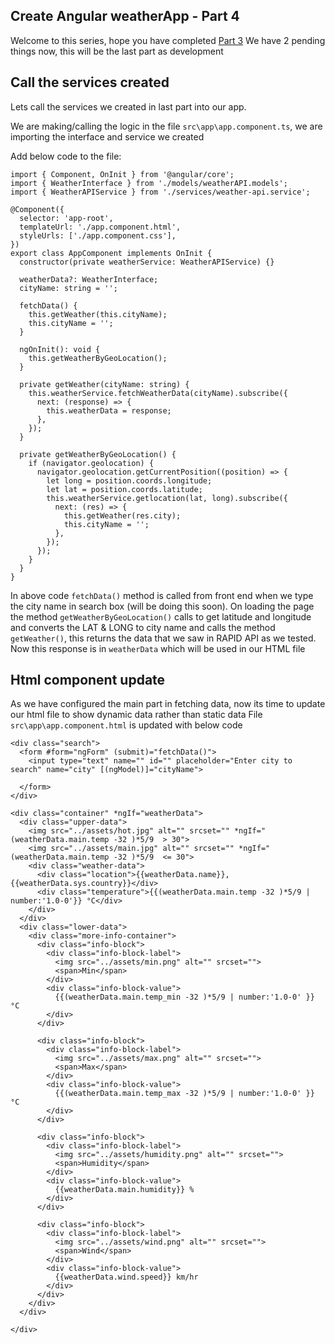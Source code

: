 ## Create Angular weatherApp - Part 4

Welcome to this series, hope you have completed [Part 3](https://shijoshaji.hashnode.dev/create-angular-weatherapp-part-3)
We have 2 pending things now, this will be the last part as development

## Call the services created
Lets call the services we created in last part into our app.

We are making/calling the logic in the file `src\app\app.component.ts`,
we are importing the interface and service we created

Add below code to the file:

```
import { Component, OnInit } from '@angular/core';
import { WeatherInterface } from './models/weatherAPI.models';
import { WeatherAPIService } from './services/weather-api.service';

@Component({
  selector: 'app-root',
  templateUrl: './app.component.html',
  styleUrls: ['./app.component.css'],
})
export class AppComponent implements OnInit {
  constructor(private weatherService: WeatherAPIService) {}

  weatherData?: WeatherInterface;
  cityName: string = '';

  fetchData() {
    this.getWeather(this.cityName);
    this.cityName = '';
  }

  ngOnInit(): void {
    this.getWeatherByGeoLocation();
  }

  private getWeather(cityName: string) {
    this.weatherService.fetchWeatherData(cityName).subscribe({
      next: (response) => {
        this.weatherData = response;
      },
    });
  }

  private getWeatherByGeoLocation() {
    if (navigator.geolocation) {
      navigator.geolocation.getCurrentPosition((position) => {
        let long = position.coords.longitude;
        let lat = position.coords.latitude;
        this.weatherService.getlocation(lat, long).subscribe({
          next: (res) => {
            this.getWeather(res.city);
            this.cityName = '';
          },
        });
      });
    }
  }
}
```
In above code `fetchData()` method is called from front end when we type the city name in search box (will be doing this soon). On loading the page the method `getWeatherByGeoLocation()` calls to get latitude and longitude and converts the LAT & LONG to city name and calls the method `getWeather()`, this returns the data that we saw in RAPID API as we tested.
Now this response is in `weatherData` which will be used in our HTML file

## Html component update
As we have configured the main part in fetching data, now its time to update our html file to show dynamic data rather than static data
File `src\app\app.component.html` is updated with below code


```
<div class="search">
  <form #form="ngForm" (submit)="fetchData()">
    <input type="text" name="" id="" placeholder="Enter city to search" name="city" [(ngModel)]="cityName">

  </form>
</div>

<div class="container" *ngIf="weatherData">
  <div class="upper-data">
    <img src="../assets/hot.jpg" alt="" srcset="" *ngIf="(weatherData.main.temp -32 )*5/9  > 30">
    <img src="../assets/main.jpg" alt="" srcset="" *ngIf="(weatherData.main.temp -32 )*5/9  <= 30">
    <div class="weather-data">
      <div class="location">{{weatherData.name}}, {{weatherData.sys.country}}</div>
      <div class="temperature">{{(weatherData.main.temp -32 )*5/9 | number:'1.0-0'}} °C</div>
    </div>
  </div>
  <div class="lower-data">
    <div class="more-info-container">
      <div class="info-block">
        <div class="info-block-label">
          <img src="../assets/min.png" alt="" srcset="">
          <span>Min</span>
        </div>
        <div class="info-block-value">
          {{(weatherData.main.temp_min -32 )*5/9 | number:'1.0-0' }} °C
        </div>
      </div>

      <div class="info-block">
        <div class="info-block-label">
          <img src="../assets/max.png" alt="" srcset="">
          <span>Max</span>
        </div>
        <div class="info-block-value">
          {{(weatherData.main.temp_max -32 )*5/9 | number:'1.0-0' }} °C
        </div>
      </div>

      <div class="info-block">
        <div class="info-block-label">
          <img src="../assets/humidity.png" alt="" srcset="">
          <span>Humidity</span>
        </div>
        <div class="info-block-value">
          {{weatherData.main.humidity}} %
        </div>
      </div>

      <div class="info-block">
        <div class="info-block-label">
          <img src="../assets/wind.png" alt="" srcset="">
          <span>Wind</span>
        </div>
        <div class="info-block-value">
          {{weatherData.wind.speed}} km/hr
        </div>
      </div>
    </div>
  </div>

</div>
``` 

